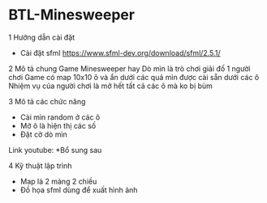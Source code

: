 # BTL-Minesweeper

1 Hướng dẫn cài đặt
 * Cài đặt sfml 
 https://www.sfml-dev.org/download/sfml/2.5.1/

2 Mô tả chung
 Game Minesweeper hay Dò mìn là trò chơi giải đố 1 người chơi
 Game có map 10x10 ô và ẩn dưới các quả mìn được cài sẵn dưới các ô
 Nhiệm vụ của người chơi là mở hết tất cả các ô mà ko bị bùm
 
3 Mô tả các chức năng

  * Cài mìn random ở các ô 
  * Mở ô là hiện thị các số
  * Đặt cờ dò mìn

Link youtube: *Bổ sung sau

4 Kỹ thuật lập trình

  * Map là 2 mảng 2 chiều 
  * Đồ họa sfml dùng để xuất hình ảnh  
